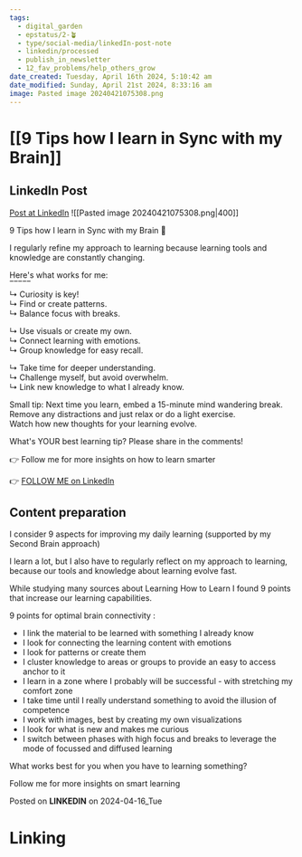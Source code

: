 ```yaml
---
tags:
  - digital_garden
  - epstatus/2-🪴
  - type/social-media/linkedIn-post-note
  - linkedin/processed
  - publish_in_newsletter
  - 12_fav_problems/help_others_grow
date_created: Tuesday, April 16th 2024, 5:10:42 am
date_modified: Sunday, April 21st 2024, 8:33:16 am
image: Pasted image 20240421075308.png
---
```

# [[9 Tips how I learn in Sync with my Brain]]
## LinkedIn Post
[Post at LinkedIn](https://www.linkedin.com/posts/sebastiankamilli_9-tips-how-i-learn-in-sync-with-my-brain-activity-7185894772996231168-HUJh?utm_source=share&utm_medium=member_desktop)
![[Pasted image 20240421075308.png|400]]

9 Tips how I learn in Sync with my Brain 🧠  
  
I regularly refine my approach to learning because learning tools and knowledge are constantly changing.  
  
Here's what works for me:  
‾‾‾‾‾  
↳ Curiosity is key!  
↳ Find or create patterns.  
↳ Balance focus with breaks.  
  
↳ Use visuals or create my own.  
↳ Connect learning with emotions.  
↳ Group knowledge for easy recall.  
  
↳ Take time for deeper understanding.  
↳ Challenge myself, but avoid overwhelm.  
↳ Link new knowledge to what I already know.  
  
Small tip: Next time you learn, embed a 15-minute mind wandering break.  
Remove any distractions and just relax or do a light exercise.  
Watch how new thoughts for your learning evolve.  
  
What's YOUR best learning tip? Please share in the comments!  
  
👉 Follow me for more insights on how to learn smarter

👉 [FOLLOW ME on LinkedIn](https://www.linkedin.com/comm/mynetwork/discovery-see-all?usecase=PEOPLE_FOLLOWS&followMember=sebastiankamilli)

## Content preparation

I consider 9 aspects for improving my daily learning
(supported by my Second Brain approach)

I learn a lot, but I also have to regularly reflect on my approach to learning, because our tools and knowledge about learning evolve fast. 

While studying many sources about Learning How to Learn I found 9 points that increase our learning capabilities.

9 points for optimal brain connectivity :
- I link the material to be learned with something I already know
- I look for connecting the learning content with emotions
- I look for patterns or create them
- I cluster knowledge to areas or groups to provide an easy to access anchor to it
- I learn in a zone where I probably will be successful - with stretching my comfort zone
- I take time until I really understand something to avoid the illusion of competence
- I work with images, best by creating my own visualizations
- I look for what is new and makes me curious
- I switch between phases with high focus and breaks to leverage the mode of focussed and diffused learning

What works best for you when you have to learning something?

Follow me for more insights on smart learning

Posted on **LINKEDIN** on 2024-04-16_Tue
# Linking